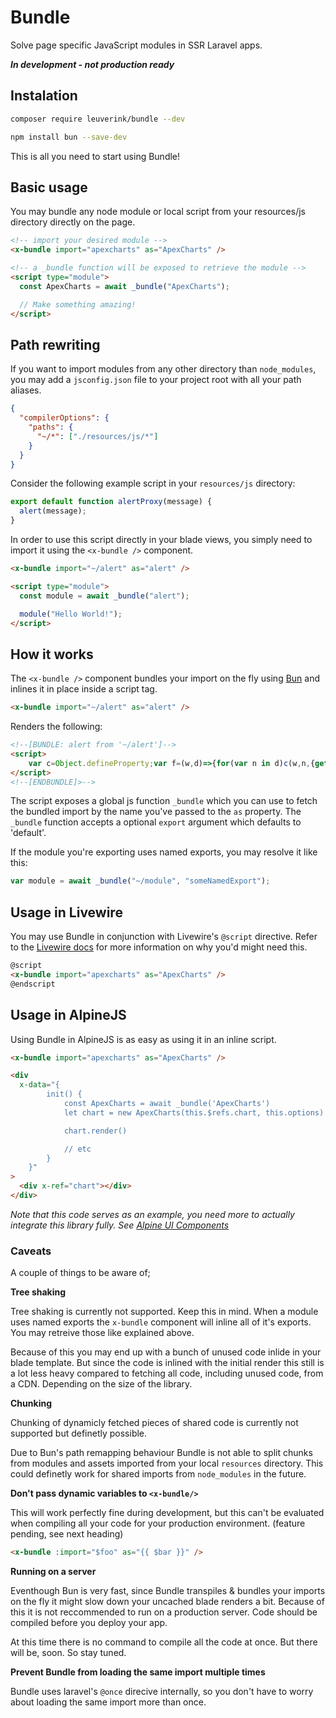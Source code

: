 # Bundle

Solve page specific JavaScript modules in SSR Laravel apps.

***In development - not production ready***

## Instalation

```bash
composer require leuverink/bundle --dev
```

```bash
npm install bun --save-dev
```

This is all you need to start using Bundle!

## Basic usage

You may bundle any node module or local script from your resources/js directory directly on the page.

```html
<!-- import your desired module -->
<x-bundle import="apexcharts" as="ApexCharts" />

<!-- a _bundle function will be exposed to retrieve the module -->
<script type="module">
  const ApexCharts = await _bundle("ApexCharts");

  // Make something amazing!
</script>
```

## Path rewriting

If you want to import modules from any other directory than `node_modules`, you may add a `jsconfig.json` file to your project root with all your path aliases.

```json
{
  "compilerOptions": {
    "paths": {
      "~/*": ["./resources/js/*"]
    }
  }
}
```

Consider the following example script in your `resources/js` directory:

```javascript
export default function alertProxy(message) {
  alert(message);
}
```

In order to use this script directly in your blade views, you simply need to import it using the `<x-bundle />` component.

```html
<x-bundle import="~/alert" as="alert" />

<script type="module">
  const module = await _bundle("alert");

  module("Hello World!");
</script>
```

## How it works

The `<x-bundle />` component bundles your import on the fly using [Bun](https://bun.sh) and inlines it in place inside a script tag.

```html
<x-bundle import="~/alert" as="alert" />
```

Renders the following:

```html
<!--[BUNDLE: alert from '~/alert']-->
<script>
    var c=Object.defineProperty;var f=(w,d)=>{for(var n in d)c(w,n,{get:d[n],enumerable:!0,configurable:!0,set:(b)=>d[n]=()=>b})};var h=(w,d)=>()=>(w&&(d=w(w=0)),d);var u={};f(u,{default:()=>{{return o}}});function o(w){alert(w)}var _=h(()=>{});if(!window._bundle_modules)window._bundle_modules={};window._bundle_modules.alert=Promise.resolve().then(() => (_(),u));window._bundle=async function(w,d="default"){return(await window._bundle_modules[w])[d]};
</script>
<!--[ENDBUNDLE]>-->
```

The script exposes a global js function `_bundle` which you can use to fetch the bundled import by the name you've passed to the `as` property. The `_bundle` function accepts a optional `export` argument which defaults to 'default'.

If the module you're exporting uses named exports, you may resolve it like this:

```js
var module = await _bundle("~/module", "someNamedExport");
```

## Usage in Livewire

You may use Bundle in conjunction with Livewire's `@script` directive. Refer to the [Livewire docs](https://livewire.laravel.com/docs/javascript#using-javascript-in-livewire-components) for more information on why you'd might need this.

```html
@script
<x-bundle import="apexcharts" as="ApexCharts" />
@endscript
```

## Usage in AlpineJS

Using Bundle in AlpineJS is as easy as using it in an inline script.

```html
<x-bundle import="apexcharts" as="ApexCharts" />

<div
  x-data="{
        init() {
            const ApexCharts = await _bundle('ApexCharts')
            let chart = new ApexCharts(this.$refs.chart, this.options)

            chart.render()

            // etc
        }
    }"
>
  <div x-ref="chart"></div>
</div>
```

_Note that this code serves as an example, you need more to actually integrate this library fully. See [Alpine UI Components](https://alpinejs.dev/component/choices)_

### Caveats

A couple of things to be aware of;

**Tree shaking**

Tree shaking is currently not supported. Keep this in mind. When a module uses named exports the `x-bundle` component will inline all of it's exports. You may retreive those like explained above.

Because of this you may end up with a bunch of unused code inlide in your blade template. But since the code is inlined with the initial render this still is a lot less heavy compared to fetching all code, including unused code, from a CDN. Depending on the size of the library.

**Chunking**

Chunking of dynamicly fetched pieces of shared code is currently not supported but definetly possible.

Due to Bun's path remapping behaviour Bundle is not able to split chunks from modules and assets imported from your local `resources` directory. This could definetly work for shared imports from `node_modules` in the future.

**Don't pass dynamic variables to `<x-bundle/>`**

This will work perfectly fine during development, but this can't be evaluated when compiling all your code for your production environment. (feature pending, see next heading)

```html
<x-bundle :import="$foo" as="{{ $bar }}" />
```

**Running on a server**

Eventhough Bun is very fast, since Bundle transpiles & bundles your imports on the fly it might slow down your uncached blade renders a bit. Because of this it is not reccommended to run on a production server. Code should be compiled before you deploy your app.

At this time there is no command to compile all the code at once. But there will be, soon. So stay tuned.

**Prevent Bundle from loading the same import multiple times**

Bundle uses laravel's `@once` direcive internally, so you don't have to worry about loading the same import more than once.
